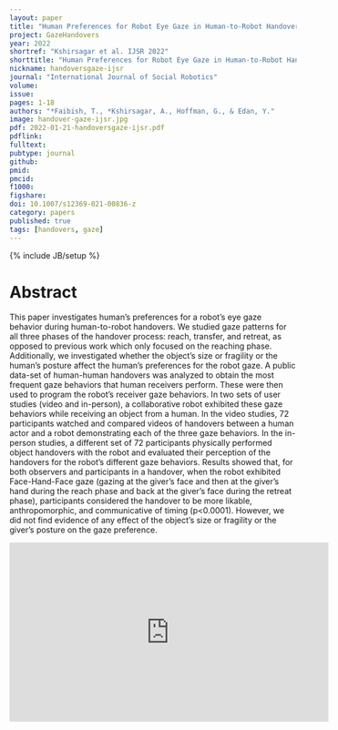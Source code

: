 ```yaml
---
layout: paper
title: "Human Preferences for Robot Eye Gaze in Human-to-Robot Handovers"
project: GazeHandovers
year: 2022
shortref: "Kshirsagar et al. IJSR 2022"
shorttitle: "Human Preferences for Robot Eye Gaze in Human-to-Robot Handovers"
nickname: handoversgaze-ijsr
journal: "International Journal of Social Robotics"
volume:
issue:
pages: 1-18
authors: "*Faibish, T., *Kshirsagar, A., Hoffman, G., & Edan, Y."
image: handover-gaze-ijsr.jpg
pdf: 2022-01-21-handoversgaze-ijsr.pdf
pdflink:
fulltext:  
pubtype: journal
github:
pmid:  
pmcid:
f1000:
figshare:
doi: 10.1007/s12369-021-00836-z
category: papers
published: true
tags: [handovers, gaze]
---
```

{% include JB/setup %}

# Abstract

This paper investigates human’s preferences for a robot’s eye gaze behavior during human-to-robot handovers. We studied gaze patterns for all three phases of the handover process: reach, transfer, and retreat, as opposed to previous work which only focused on the reaching phase. Additionally, we investigated whether the object’s size or fragility or the human’s posture affect the human’s preferences for the robot gaze. A public data-set of human-human handovers was analyzed to obtain the most frequent gaze behaviors that human receivers perform. These were then used to program the robot’s receiver gaze behaviors. In two sets of user studies (video and in-person), a collaborative robot exhibited these gaze behaviors while receiving an object from a human. In the video studies, 72 participants watched and compared videos of handovers between a human actor and a robot demonstrating each of the three gaze behaviors. In the in-person studies, a different set of 72 participants physically performed object handovers with the robot and evaluated their perception of the handovers for the robot’s different gaze behaviors. Results showed that, for both observers and participants in a handover, when the robot exhibited Face-Hand-Face gaze (gazing at the giver’s face and then at the giver’s hand during the reach phase and back at the giver’s face during the retreat phase), participants considered the handover to be more likable, anthropomorphic, and communicative of timing (p<0.0001). However, we did not find evidence of any effect of the object’s size or fragility or the giver’s posture on the gaze preference.

<center>
<iframe width="560" height="315" src="https://www.youtube.com/embed/9dD1YHG2Nco" frameborder="0" allow="accelerometer; autoplay; clipboard-write; encrypted-media; gyroscope; picture-in-picture" allowfullscreen></iframe>
</center>